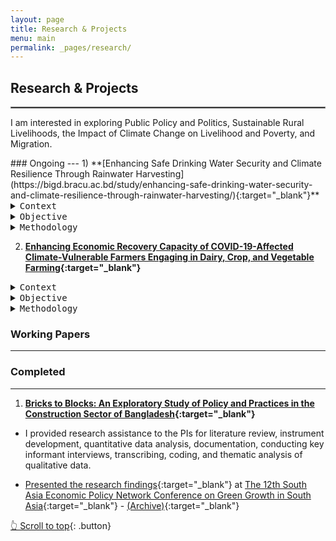```yaml
---
layout: page
title: Research & Projects
menu: main
permalink: _pages/research/
---
```

<a name="top"></a>
## Research & Projects
<hr style="border:.25px solid grey">
I am interested in exploring Public Policy and Politics, Sustainable Rural Livelihoods, the Impact of Climate Change on Livelihood and Poverty, and Migration.
<p></p>
### Ongoing
---
1) **[Enhancing Safe Drinking Water Security and Climate Resilience Through Rainwater Harvesting](https://bigd.bracu.ac.bd/study/enhancing-safe-drinking-water-security-and-climate-resilience-through-rainwater-harvesting/){:target="_blank"}**
<details>
  <summary><kbd>Context</kbd></summary>
  <table><tr><td>Coastal Bangladesh grapples with the severe impact of freshwater salinization, threatening the well-being of over 35 million individuals. This project seeks to combat the pressing issue of safe drinking water scarcity by leveraging rainwater harvesting solutions, thereby enhancing community health outcomes while addressing climate-induced water challenges in Mongla Upazilla.</td></tr></table>
  </details>
  <details>
  <summary><kbd>Objective</kbd></summary>
  <table><tr><td>The project strives to establish reliable access to safe drinking water in Mongla Upazila through rainwater harvesting, prioritizing the health and resilience of communities facing water contamination. Its overarching goal is to alleviate the burden of waterborne diseases and enhance climate resilience among the most vulnerable populations.</td></tr></table>
  </details>
  <details>
  <summary><kbd>Methodology</kbd></summary>
<table><tr><td>This study assesses water security and climate resilience in Mongla Upazila with a mixed-method approach. The sample size of the quantitative survey is 1002 households from Mongla and Morrelganj Upazilla. It employs a quasi-experimental method for impact evaluation of the project. The project’s baseline assessment was conducted in 2022, and the subsequent end-line evaluation is scheduled for 2024, spanning a two-year period.</td></tr></table>
</details>  

<p> </p>

2) **[Enhancing Economic Recovery Capacity of COVID-19-Affected Climate-Vulnerable Farmers Engaging in Dairy, Crop, and Vegetable Farming](https://bigd.bracu.ac.bd/study/enhancing-economic-recovery-capacity-of-covid-19-affected-climate-vulnerable-farmers-engaging-in-dairy-crop-and-vegetable-farming/){:target="_blank"}**
<details>
  <summary><kbd>Context</kbd></summary>
<table><tr><td>The adverse impacts of climate change pose a significant threat to the sustainability of agricultural practices and the well-being of farming communities in Bangladesh. The compounding effects of the COVID-19 pandemic have further exacerbated these challenges by disrupting supply chains and leading to substantial economic losses. The project emphasizes on the provision of prompt assistance through providing essential resources and empowering farmers with knowledge, assets, and market access to boost the resilience of agro businesses affected by repercussions od COVID-19.  By engaging the established BRAC Social Enterprises network, and aligning with key national strategies, including the Bangladesh Climate Change Strategy, the 8th Five Year Plan, and COVID-19 response strategies, this project works towards sustainable economic recovery for vulnerable farmers in the face of dual crises.</td></tr></table>
</details>
  <details>
  <summary><kbd>Objective</kbd></summary>
  <table><tr><td>The key objective of the project is to improve the condition of the climate vulnerable farmers stricken by COVID-19 through supporting them with resources, cultivating adaptive farming skills and business strategies with market linkages. This ought to help them with a climate resilient economic recovery and establishing a network on a local level for sustainable trading practices.     

The study is relevant to SDG 8 (decent work and economic growth) and SDG 16 (climate action) specially through climate change vulnerabilities and disaster risk reduction.</td></tr></table>
  </details>
  <details>
  <summary><kbd>Methodology</kbd></summary>
<table><tr><td>The impact evaluation for the programme will be conducted using a quasi-experimental method. Treatment sample lists were provided by the programmes and the comparison samples were selected from the adjacent locality based on the visible similarities to the treatment group households. Since the comparison sample was not selected randomly, there could be differences in characteristics between the treatment and comparison samples. To account for this non-random sample bias, propensity score matching (PSM) will be used to evaluate the impact of the programme intervention.</td></tr></table>
  </details>

### Working Papers
---

### Completed
---

1) **[Bricks to Blocks: An Exploratory Study of Policy and Practices in the Construction Sector of Bangladesh](https://bigd.bracu.ac.bd/study/bricks-to-blocks-an-exploratory-study-of-policy-and-practices-in-the-construction-sector-of-bangladesh/){:target="_blank"}** 

- I provided research assistance to the PIs for literature review, instrument development, quantitative data analysis, documentation, conducting key informant interviews, transcribing, coding, and thematic analysis of qualitative data.

- [Presented the research findings](https://thedocs.worldbank.org/en/doc/43cd656813be0d42958698b6f2699ada-0310022023/related/Md-Mohsin-Bricks-to-Blocks.pdf){:target="_blank"} at [The 12th South Asia Economic Policy Network Conference on Green Growth in South Asia](https://www.worldbank.org/en/events/2023/10/30/the-12th-south-asia-economic-policy-network-conference-on-green-growth-in-south-asia#3:~:text=Paper%20VI%3A-,bricks%20to%20blocks,-%3A%20An%20exploratory%20study){:target="_blank"} - [(Archive)](https://web.archive.org/web/20240205150527/https://www.worldbank.org/en/events/2023/10/30/the-12th-south-asia-economic-policy-network-conference-on-green-growth-in-south-asia#3){:target="_blank"}


<p> </p>

[👆 Scroll to top](#top){: .button}

<!--
*Section name* 

1) **[Ttile](url){:target="_blank"}**, *journal name*, year, volume(issue), page-to. \
*Summary:* [Ttile](url){:target="_blank"}{:target="_blank"}. \
[bibtex citation](../assets/bib/bibfilename.bib){: .button}{:download}
<details>
  <summary>Abstract</summary>

Insert abstract
</details>
-->
